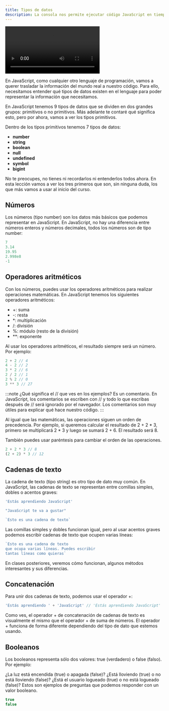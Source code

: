 ```yaml
---
title: Tipos de datos
description: La consola nos permite ejecutar código JavaScript en tiempo real y ver el resultado.
---
```


<video class="container video" controls>
    <source src="/assets/video/introduccion/tipos-de-datos.mp4" type="video/mp4">
</video>


En JavaScript, como cualquier otro lenguaje de programación, vamos a querer trasladar la información del mundo real a nuestro código. Para ello, necesitamos entender qué tipos de datos existen en el lenguaje para poder representar la información que necesitamos.

En JavaScript tenemos 9 tipos de datos que se dividen en dos grandes grupos: primitivos o no primitivos. Más adelante te contaré qué significa esto, pero por ahora, vamos a ver los tipos primitivos.

Dentro de los tipos primitivos tenemos 7 tipos de datos:
- **number**
- **string**
- **boolean**
- **null**
- **undefined**
- **symbol**
- **bigint**

No te preocupes, no tienes ni recordarlos ni entenderlos todos ahora. En esta lección vamos a ver los tres primeros que son, sin ninguna duda, los que más vamos a usar al inicio del curso.

## Números
Los números (tipo number) son los datos más básicos que podemos representar en JavaScript. En JavaScript, no hay una diferencia entre números enteros y números decimales, todos los números son de tipo number:

```js title="Números"
7
3.14
19.95
2.998e8
-1
```

## Operadores aritméticos
Con los números, puedes usar los operadores aritméticos para realizar operaciones matemáticas. En JavaScript tenemos los siguientes operadores aritméticos:

- +: suma
- -: resta
- *: multiplicación
- /: división
- %: módulo (resto de la división)
- **: exponente

Al usar los operadores aritméticos, el resultado siempre será un número. Por ejemplo:

```js title="Operadores Aritméticos"
2 + 2 // 4
4 - 2 // 2
3 * 2 // 6
2 / 2 // 1
2 % 2 // 0
3 ** 3 // 27
```	
:::note
¿Qué significa el // que ves en los ejemplos? Es un comentario. En JavaScript, los comentarios se escriben con // y todo lo que escribas después de // será ignorado por el navegador. Los comentarios son muy útiles para explicar qué hace nuestro código.
:::

Al igual que las matemáticas, las operaciones siguen un orden de precedencia. Por ejemplo, si queremos calcular el resultado de 2 + 2 * 3, primero se multiplicará 2 * 3 y luego se sumará 2 + 6. El resultado será 8.

También puedes usar paréntesis para cambiar el orden de las operaciones.
```js title="Orden Operaciones"
2 + 2 * 3 // 8
(2 + 2) * 3 // 12
```	

## Cadenas de texto
La cadena de texto (tipo string) es otro tipo de dato muy común. En JavaScript, las cadenas de texto se representan entre comillas simples, dobles o acentos graves:

```js title="Strings"
'Estás aprendiendo JavaScript'

"JavaScript te va a gustar"

`Esto es una cadena de texto`
```	
Las comillas simples y dobles funcionan igual, pero al usar acentos graves podemos escribir cadenas de texto que ocupen varias líneas:

```js title="Strings Varias Líneas"
`Esto es una cadena de texto
que ocupa varias líneas. Puedes escribir
tantas líneas como quieras`
```	

En clases posteriores, veremos cómo funcionan, algunos métodos interesantes y sus diferencias.

## Concatenación
Para unir dos cadenas de texto, podemos usar el operador +:

```js title="Concatenaciones"
'Estás aprendiendo ' + 'JavaScript' // 'Estás aprendiendo JavaScript'
```	

Como ves, el operador + de concatenación de cadenas de texto es visualmente el mismo que el operador + de suma de números. El operador + funciona de forma diferente dependiendo del tipo de dato que estemos usando.

## Booleanos
Los booleanos representa sólo dos valores: true (verdadero) o false (falso). Por ejemplo:

¿La luz está encendida (true) o apagada (false)?
¿Está lloviendo (true) o no está lloviendo (false)?
¿Está el usuario logueado (true) o no está logueado (false)?
Estos son ejemplos de preguntas que podemos responder con un valor booleano.
```js title="Booleanos"
true
false
```	